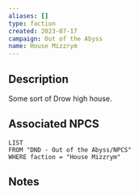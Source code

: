```yaml
---
aliases: []
type: faction
created: 2023-07-17
campaign: Out of the Abyss
name: House Mizzrym
---
```


## Description

Some sort of Drow high house.

## Associated NPCS

```dataview
LIST
FROM "DND - Out of the Abyss/NPCS"
WHERE faction = "House Mizzrym"
```

## Notes